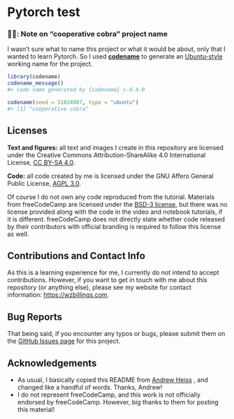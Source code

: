
<!-- README.md is generated from README.qmd. Please edit that file instead. -->

# Pytorch test

<!-- badges: start -->
<!-- badges: end -->

### 🤝🐍: Note on “cooperative cobra” project name

I wasn’t sure what to name this project or what it would be about, only
that I wanted to learn Pytorch. So I used
[**codename**](https://svmiller.com/codename/) to generate an
[Ubuntu-style](https://wiki.ubuntu.com/DevelopmentCodeNames) working
name for the project.

``` r
library(codename)
codename_message()
#> code name generated by {codename} v.0.4.0

codename(seed = 31034987, type = "ubuntu")
#> [1] "cooperative cobra"
```

## Licenses

**Text and figures:** all text and images I create in this repository
are licensed under the Creative Commons Attribution-ShareAlike 4.0
International License, [CC BY-SA
4.0](https://creativecommons.org/licenses/by-sa/4.0/).

**Code:** all code created by me is licensed under the GNU Affero
General Public License, [AGPL 3.0](LICENSE.md).

Of course I do not own any code reproduced from the tutorial. Materials from
freeCodeCamp are licensed under the [BSD-3 license](https://opensource.org/licenses/BSD-3-Clause),
but there was no license provided along with the code in the video and
notebook tutorials, if it is different. freeCodeCamp does not directly
state whether code released by their contributors with official branding
is required to follow this license as well.

## Contributions and Contact Info

As this is a learning experience for me, I currently do not intend to
accept contributions. However, if you want to get in touch with me about
this repository (or anything else), please see my website for contact
information: <https://wzbillings.com>.

## Bug Reports

That being said, if you encounter any typos or bugs, please submit them
on the
[GitHub Issues page](https://github.com/wzbillings/cooperative-cobra/issues)
for this project.

## Acknowledgements

- As usual, I basically copied this README from [Andrew
  Heiss](https://github.com/andrewheiss/testy-turtle/blob/main/README.qmd/)
  , and changed like a handful of words. Thanks, Andrew!
- I do not represent freeCodeCamp, and this work is not officially endorsed
  by freeCodeCamp. However, big thanks to them for posting this material!

<!-- END OF FILE -->
